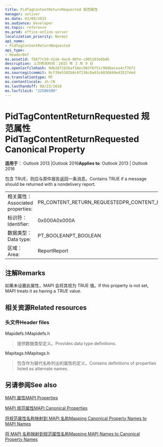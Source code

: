 ```yaml
---
title: PidTagContentReturnRequested 规范属性
manager: soliver
ms.date: 03/09/2015
ms.audience: Developer
ms.topic: reference
ms.prod: office-online-server
localization_priority: Normal
api_name:
- PidTagContentReturnRequested
api_type:
- HeaderDef
ms.assetid: f86f7c59-42ab-4ac0-80fe-c985103e6bd6
description: 上次修改时间：2015 年 3 月 9 日
ms.openlocfilehash: 9db28f282baf18ec983f6f51c989bacea4cf76f2
ms.sourcegitcommit: 0cf39e5382b8c6f236c8a63c6036849ed3527ded
ms.translationtype: MT
ms.contentlocale: zh-CN
ms.lasthandoff: 08/23/2018
ms.locfileid: "22586590"
---
```

# <a name="pidtagcontentreturnrequested-canonical-property"></a><span data-ttu-id="078be-103">PidTagContentReturnRequested 规范属性</span><span class="sxs-lookup"><span data-stu-id="078be-103">PidTagContentReturnRequested Canonical Property</span></span>

  
  
<span data-ttu-id="078be-104">**适用于**： Outlook 2013 |Outlook 2016</span><span class="sxs-lookup"><span data-stu-id="078be-104">**Applies to**: Outlook 2013 | Outlook 2016</span></span> 
  
<span data-ttu-id="078be-105">包含 TRUE，则应与原件报告返回一条消息。</span><span class="sxs-lookup"><span data-stu-id="078be-105">Contains TRUE if a message should be returned with a nondelivery report.</span></span> 
  
|||
|:-----|:-----|
|<span data-ttu-id="078be-106">相关属性：</span><span class="sxs-lookup"><span data-stu-id="078be-106">Associated properties:</span></span>  <br/> |<span data-ttu-id="078be-107">PR_CONTENT_RETURN_REQUESTED</span><span class="sxs-lookup"><span data-stu-id="078be-107">PR_CONTENT_RETURN_REQUESTED</span></span>  <br/> |
|<span data-ttu-id="078be-108">标识符：</span><span class="sxs-lookup"><span data-stu-id="078be-108">Identifier:</span></span>  <br/> |<span data-ttu-id="078be-109">0x000A</span><span class="sxs-lookup"><span data-stu-id="078be-109">0x000A</span></span>  <br/> |
|<span data-ttu-id="078be-110">数据类型：</span><span class="sxs-lookup"><span data-stu-id="078be-110">Data type:</span></span>  <br/> |<span data-ttu-id="078be-111">PT_BOOLEAN</span><span class="sxs-lookup"><span data-stu-id="078be-111">PT_BOOLEAN</span></span>  <br/> |
|<span data-ttu-id="078be-112">区域：</span><span class="sxs-lookup"><span data-stu-id="078be-112">Area:</span></span>  <br/> |<span data-ttu-id="078be-113">Report</span><span class="sxs-lookup"><span data-stu-id="078be-113">Report</span></span>  <br/> |
   
## <a name="remarks"></a><span data-ttu-id="078be-114">注解</span><span class="sxs-lookup"><span data-stu-id="078be-114">Remarks</span></span>

<span data-ttu-id="078be-115">如果未设置此属性，MAPI 会将其视为 TRUE 值。</span><span class="sxs-lookup"><span data-stu-id="078be-115">If this property is not set, MAPI treats it as having a TRUE value.</span></span> 
  
## <a name="related-resources"></a><span data-ttu-id="078be-116">相关资源</span><span class="sxs-lookup"><span data-stu-id="078be-116">Related resources</span></span>

### <a name="header-files"></a><span data-ttu-id="078be-117">头文件</span><span class="sxs-lookup"><span data-stu-id="078be-117">Header files</span></span>

<span data-ttu-id="078be-118">Mapidefs.h</span><span class="sxs-lookup"><span data-stu-id="078be-118">Mapidefs.h</span></span>
  
> <span data-ttu-id="078be-119">提供数据类型定义。</span><span class="sxs-lookup"><span data-stu-id="078be-119">Provides data type definitions.</span></span>
    
<span data-ttu-id="078be-120">Mapitags.h</span><span class="sxs-lookup"><span data-stu-id="078be-120">Mapitags.h</span></span>
  
> <span data-ttu-id="078be-121">包含作为替代名称列出的属性的定义。</span><span class="sxs-lookup"><span data-stu-id="078be-121">Contains definitions of properties listed as alternate names.</span></span>
    
## <a name="see-also"></a><span data-ttu-id="078be-122">另请参阅</span><span class="sxs-lookup"><span data-stu-id="078be-122">See also</span></span>



[<span data-ttu-id="078be-123">MAPI 属性</span><span class="sxs-lookup"><span data-stu-id="078be-123">MAPI Properties</span></span>](mapi-properties.md)
  
[<span data-ttu-id="078be-124">MAPI 规范属性</span><span class="sxs-lookup"><span data-stu-id="078be-124">MAPI Canonical Properties</span></span>](mapi-canonical-properties.md)
  
[<span data-ttu-id="078be-125">将规范属性名称映射到 MAPI 名称</span><span class="sxs-lookup"><span data-stu-id="078be-125">Mapping Canonical Property Names to MAPI Names</span></span>](mapping-canonical-property-names-to-mapi-names.md)
  
[<span data-ttu-id="078be-126">将 MAPI 名称映射到规范属性名称</span><span class="sxs-lookup"><span data-stu-id="078be-126">Mapping MAPI Names to Canonical Property Names</span></span>](mapping-mapi-names-to-canonical-property-names.md)

